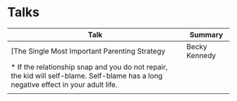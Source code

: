 # Talks

| Talk | Summary |
| --- | --- |
| [The Single Most Important Parenting Strategy | Becky Kennedy | TED](https://www.youtube.com/watch?v=PHpPtdk9rco) | * Learn how to repair relationship
* If the relationship snap and you do not repair, the kid will self-blame. Self-blame has a long negative effect in your adult life. |
|  |  |